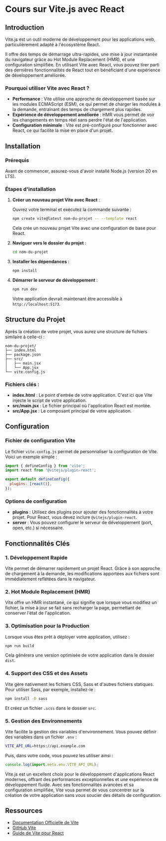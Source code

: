 # Cours sur Vite.js avec React

## Introduction

Vite.js est un outil moderne de développement pour les applications web, particulièrement adapté à l'écosystème React. 

Il offre des temps de démarrage ultra-rapides, une mise à jour instantanée du navigateur grâce au Hot Module Replacement (HMR), et une configuration simplifiée. En utilisant Vite avec React, vous pouvez tirer parti des dernières fonctionnalités de React tout en bénéficiant d'une expérience de développement améliorée.

### Pourquoi utiliser Vite avec React ?

- **Performance** : Vite utilise une approche de développement basée sur les modules ECMAScript (ESM), ce qui permet de charger les modules à la demande, entraînant des temps de chargement plus rapides.
- **Expérience de développement améliorée** : HMR vous permet de voir les changements en temps réel sans perdre l'état de l'application.
- **Configuration minimale** : Vite est pré-configuré pour fonctionner avec React, ce qui facilite la mise en place d'un projet.

## Installation

### Prérequis

Avant de commencer, assurez-vous d'avoir installé Node.js (version 20 en LTS).

### Étapes d'installation

1. **Créer un nouveau projet Vite avec React** :

   Ouvrez votre terminal et exécutez la commande suivante :

   ```bash
   npm create vite@latest nom-du-projet -- --template react
   ```

   Cela crée un nouveau projet Vite avec une configuration de base pour React.

2. **Naviguer vers le dossier du projet** :

   ```bash
   cd nom-du-projet
   ```

3. **Installer les dépendances** :

   ```bash
   npm install
   ```

4. **Démarrer le serveur de développement** :

   ```bash
   npm run dev
   ```

   Votre application devrait maintenant être accessible à `http://localhost:5173`.

## Structure du Projet

Après la création de votre projet, vous aurez une structure de fichiers similaire à celle-ci :

```
nom-du-projet/
├── index.html
├── package.json
├── src/
│   ├── main.jsx
│   └── App.jsx
└── vite.config.js
```

### Fichiers clés :

- **index.html** : Le point d'entrée de votre application. C'est ici que Vite injecte le script de votre application.
- **src/main.jsx** : Le fichier principal où l'application React est montée.
- **src/App.jsx** : Le composant principal de votre application.

## Configuration

### Fichier de configuration Vite

Le fichier `vite.config.js` permet de personnaliser la configuration de Vite. Voici un exemple simple :

```javascript
import { defineConfig } from 'vite';
import react from '@vitejs/plugin-react';

export default defineConfig({
  plugins: [react()],
});
```

### Options de configuration

- **plugins** : Utilisez des plugins pour ajouter des fonctionnalités à votre projet. Pour React, vous devez inclure `@vitejs/plugin-react`.
- **server** : Vous pouvez configurer le serveur de développement (port, open, etc.) si nécessaire.

## Fonctionnalités Clés

### 1. Développement Rapide

Vite permet de démarrer rapidement un projet React. Grâce à son approche de chargement à la demande, les modifications apportées aux fichiers sont immédiatement reflétées dans le navigateur.

### 2. Hot Module Replacement (HMR)

Vite offre un HMR instantané, ce qui signifie que lorsque vous modifiez un fichier, la mise à jour se fait sans recharger la page, permettant de conserver l'état de l'application.

### 3. Optimisation pour la Production

Lorsque vous êtes prêt à déployer votre application, utilisez :

```bash
npm run build
```

Cela générera une version optimisée de votre application dans le dossier `dist`.

### 4. Support des CSS et des Assets

Vite gère nativement les fichiers CSS, Sass et d'autres fichiers statiques. Pour utiliser Sass, par exemple, installez-le :

```bash
npm install -D sass
```

Et créez un fichier `.scss` dans le dossier `src`.

### 5. Gestion des Environnements

Vite facilite la gestion des variables d'environnement. Vous pouvez définir des variables dans un fichier `.env` :

```bash
VITE_API_URL=https://api.example.com
```

Puis, dans votre code, vous pouvez les utiliser ainsi :

```javascript
console.log(import.meta.env.VITE_API_URL);
```


Vite.js est un excellent choix pour le développement d'applications React modernes, offrant des performances exceptionnelles et une expérience de développement fluide. Avec ses fonctionnalités avancées et sa configuration simplifiée, Vite vous permet de vous concentrer sur la création de votre application sans vous soucier des détails de configuration.

## Ressources

- [Documentation Officielle de Vite](https://vitejs.dev/)
- [GitHub Vite](https://github.com/vitejs/vite)
- [Guide de Vite pour React](https://vitejs.dev/guide/#scaffolding-your-first-vite-project)
